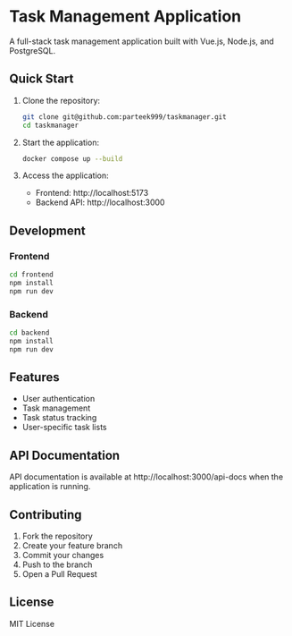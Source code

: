 # Task Management Application

A full-stack task management application built with Vue.js, Node.js, and PostgreSQL.

## Quick Start

1. Clone the repository:
   ```bash
   git clone git@github.com:parteek999/taskmanager.git
   cd taskmanager
   ```

2. Start the application:
   ```bash
   docker compose up --build
   ```

3. Access the application:
   - Frontend: http://localhost:5173
   - Backend API: http://localhost:3000

## Development

### Frontend
```bash
cd frontend
npm install
npm run dev
```

### Backend
```bash
cd backend
npm install
npm run dev
```

## Features

- User authentication
- Task management
- Task status tracking
- User-specific task lists

## API Documentation

API documentation is available at http://localhost:3000/api-docs when the application is running.

## Contributing

1. Fork the repository
2. Create your feature branch
3. Commit your changes
4. Push to the branch
5. Open a Pull Request

## License

MIT License 